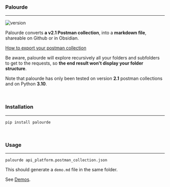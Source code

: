 ### Palourde
---

![version](https://img.shields.io/badge/version-1.0.0-blue)

Palourde converts **a v2.1 Postman collection**,  into a **markdown file**, shareable on Github or in Obsidian.

[How to export your postman collection](https://learning.postman.com/docs/getting-started/importing-and-exporting-data/#exporting-collections)

Be aware, palourde will explore recursively all your folders and subfolders to get to the requests, so **the end result won't display your folder structure**.

Note that palourde has only been tested on version **2.1** postman collections and on Python **3.10**.

<br>

### Installation
---

```shell
pip install palourde
```

<br>

### Usage
---

```shell
palourde api_platform.postman_collection.json
```

This should generate a `demo.md` file in the same folder.

See [Demos](https://github.com/bagabool/palourde/tree/main/demo).